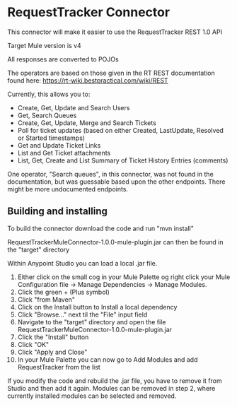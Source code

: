 # RequestTracker Connector

This connector will make it easier to use the RequestTracker REST 1.0 API

Target Mule version is v4

All responses are converted to POJOs

The operators are based on those given in the RT REST documentation found here: https://rt-wiki.bestpractical.com/wiki/REST

Currently, this allows you to:
 * Create, Get, Update and Search Users
 * Get, Search Queues
 * Create, Get, Update, Merge and Search Tickets
 * Poll for ticket updates (based on either Created, LastUpdate, Resolved or Started timestamps)
 * Get and Update Ticket Links
 * List and Get Ticket attachments
 * List, Get, Create and List Summary of Ticket History Entries (comments)

One operator, "Search queues", in this connector, was not found in the documentation, but was guessable based upon the other endpoints. There might be more undocumented endpoints. 

## Building and installing
To build the connector download the code and run "mvn install"

RequestTrackerMuleConnector-1.0.0-mule-plugin.jar can then be found in the "target" directory

Within Anypoint Studio you can load a local .jar file. 
 1. Either click on the small cog in your Mule Palette og right click your Mule Configuration file -> Manage Dependencies -> Manage Modules. 
 2. Click the green + (Plus symbol)
 3. Click "from Maven"
 4. Click on the Install button to Install a local dependency
 5. Click "Browse..." next til the "File" input field
 6. Navigate to the "target" directory and open the file RequestTrackerMuleConnector-1.0.0-mule-plugin.jar
 7. Click the "Install" button
 8. Click "OK"
 9. Click "Apply and Close"
 10. In your Mule Palette you can now go to Add Modules and add RequestTracker from the list
 
If you modify the code and rebuild the .jar file, you have to remove it from Studio and then add it again. Modules can be removed in step 2, where currently installed modules can be selected and removed. 

